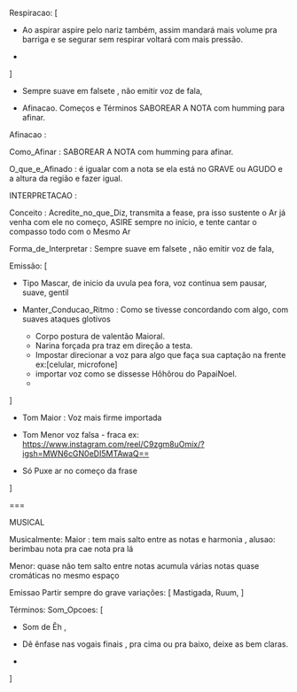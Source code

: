 Respiracao: [
- Ao aspirar aspire pelo nariz também,  assim mandará mais volume pra barriga e se segurar sem respirar voltará com mais pressão.

-

]

- Sempre suave em falsete , não emitir voz de fala,

- Afinacao. Começos e Términos SABOREAR A NOTA com humming para afinar.


Afinacao : 

Como_Afinar : SABOREAR A NOTA com humming para afinar.

O_que_e_Afinado : é igualar com a nota se ela está no GRAVE ou AGUDO e a altura da região  e fazer igual. 


INTERPRETACAO :

Conceito : Acredite_no_que_Diz, transmita a fease, pra isso sustente o Ar já venha com ele no começo, ASIRE sempre no início, e tente cantar o compasso todo com o Mesmo Ar

Forma_de_Interpretar : Sempre suave em falsete , não emitir voz de fala,


Emissão: [  

- Tipo Mascar, de inicio da uvula pea fora, voz continua sem pausar, suave, gentil 

- Manter_Conducao_Ritmo : Como se tivesse concordando com algo, com suaves ataques glotivos



    - Corpo postura de valentão Maioral.
    - Narina forçada pra traz em direção a testa.
    - Impostar direcionar a voz para algo que faça sua captação na frente ex:[celular, microfone]
    - importar voz como se dissesse Hôhôrou do PapaiNoel.
  -
]

- Tom Maior : Voz mais firme importada
- Tom Menor voz falsa - fraca ex: https://www.instagram.com/reel/C9zgm8uOmix/?igsh=MWN6cGN0eDI5MTAwaQ==

- Só Puxe ar no começo da frase 







]

===

MUSICAL 

Musicalmente:
Maior : tem mais salto entre as notas e harmonia , alusao: berimbau nota pra cae nota pra lá

Menor: quase não tem salto entre notas acumula várias notas quase cromáticas no mesmo espaço

Emissao
Partir sempre do grave
  variações: [ Mastigada, Ruum, ]


Términos:
  Som_Opcoes: [
- Som de Êh ,

- Dê ênfase nas vogais finais , pra cima ou pra baixo, deixe as bem claras.
-
]


